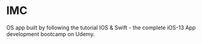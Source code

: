 # IMC
OS app built by following the tutorial IOS &amp; Swift - the complete iOS-13 App development bootcamp on Udemy.
